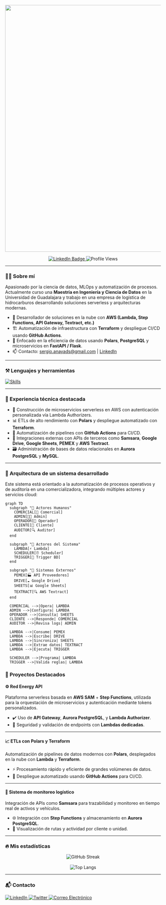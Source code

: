<p align="center">
  <img src="https://github.com/user-attachments/assets/fa1f5f9b-c754-4285-a73f-c3e34dd75ed2" width="800" />
</p>

<p align="center">
  <a href="https://www.linkedin.com/in/sergio-anaya-sanchez/">
    <img src="https://img.shields.io/badge/LinkedIn-0077B5?style=for-the-badge&logo=linkedin&logoColor=white" alt="LinkedIn Badge"/>
  </a>
  <img src="https://komarev.com/ghpvc/?username=Sechi42&color=blueviolet&style=flat-square" alt="Profile Views"/>
</p>


---

### 👨‍💻 Sobre mí

Apasionado por la ciencia de datos, MLOps y automatización de procesos.  
Actualmente curso una **Maestría en Ingeniería y Ciencia de Datos** en la Universidad de Guadalajara y trabajo en una empresa de logística de hidrocarburos desarrollando soluciones serverless y arquitecturas modernas.

- 🚀 Desarrollador de soluciones en la nube con **AWS (Lambda, Step Functions, API Gateway, Textract, etc.)**
- 🏗️ Automatización de infraestructura con **Terraform** y despliegue CI/CD usando **GitHub Actions**.
- 🧠 Enfocado en la eficiencia de datos usando **Polars**, **PostgreSQL** y microservicios en **FastAPI / Flask**.
- 📫 Contacto: [sergio.anayads@gmail.com](mailto:sergio.anayads@gmail.com) | [LinkedIn](https://www.linkedin.com/in/sergio-anaya-sanchez/)

---

### ⚒️ Lenguajes y herramientas

<a href="https://skillicons.dev">
  <img src="https://skillicons.dev/icons?i=py,postgresql,tensorflow,pytorch,sklearn,aws,terraform,docker,fastapi,flask,git,githubactions,polars" alt="Skills" />
</a>

---

### 🧠 Experiencia técnica destacada

- 🧱 Construcción de microservicios serverless en AWS con autenticación personalizada vía Lambda Authorizers.
- 📊 ETLs de alto rendimiento con **Polars** y despliegue automatizado con **Terraform**.
- 🔄 Automatización de pipelines con **GitHub Actions** para CI/CD.
- 🔌 Integraciones externas con APIs de terceros como **Samsara**, **Google Drive**, **Google Sheets**, **PEMEX** y **AWS Textract**.
- 🗃️ Administración de bases de datos relacionales en **Aurora PostgreSQL** y **MySQL**.

---

### 🧩 Arquitectura de un sistema desarrollado

Este sistema está orientado a la automatización de procesos operativos y de auditoría en una comercializadora, integrando múltiples actores y servicios cloud:

```mermaid
graph TD
  subgraph "👥 Actores Humanos"
    COMERCIAL[👤 Comercial]
    ADMIN[👨‍💼 Admin]
    OPERADOR[🚚 Operador]
    CLIENTE[🏢 Cliente]
    AUDITOR[🔍 Auditor]
  end

  subgraph "🤖 Actores del Sistema"
    LAMBDA[⚡ Lambda]
    SCHEDULER[⏰ Scheduler]
    TRIGGER[🔔 Trigger BD]
  end

  subgraph "🔌 Sistemas Externos"
    PEMEX[🏭 API Proveedores]
    DRIVE[☁️ Google Drive]
    SHEETS[📊 Google Sheets]
    TEXTRACT[🔍 AWS Textract]
  end

  COMERCIAL -->|Opera| LAMBDA
  ADMIN -->|Configura| LAMBDA
  OPERADOR -->|Consulta| SHEETS
  CLIENTE -->|Responde| COMERCIAL
  AUDITOR -->|Revisa logs| ADMIN

  LAMBDA -->|Consume| PEMEX
  LAMBDA -->|Escribe| DRIVE
  LAMBDA -->|Sincroniza| SHEETS
  LAMBDA -->|Extrae datos| TEXTRACT
  LAMBDA -->|Ejecuta| TRIGGER

  SCHEDULER -->|Programa| LAMBDA
  TRIGGER -->|Valida reglas| LAMBDA
```
### 🚀 Proyectos Destacados

#### ⚙️ Red Energy API  
Plataforma serverless basada en **AWS SAM** + **Step Functions**, utilizada para la orquestación de microservicios y autenticación mediante tokens personalizados.

- ✔️ Uso de **API Gateway**, **Aurora PostgreSQL**, y **Lambda Authorizer**.  
- 🔐 Seguridad y validación de endpoints con **Lambdas dedicadas**.

---

#### 📈 ETLs con Polars y Terraform  
Automatización de pipelines de datos modernos con **Polars**, desplegados en la nube con **Lambda** y **Terraform**.

- ⚡ Procesamiento rápido y eficiente de grandes volúmenes de datos.  
- 🔄 Despliegue automatizado usando **GitHub Actions** para CI/CD.

---

#### 🚛 Sistema de monitoreo logístico  
Integración de APIs como **Samsara** para trazabilidad y monitoreo en tiempo real de activos y vehículos.

- 🌐 Integración con **Step Functions** y almacenamiento en **Aurora PostgreSQL**.  
- 📡 Visualización de rutas y actividad por cliente o unidad.
---

### 🔥 Mis estadísticas

<div align="center" id="stats">
  <img src="http://github-readme-streak-stats.herokuapp.com?user=Sechi42&theme=dark&background=000000" alt="GitHub Streak"/>
  <br><br>
  <img src="https://github-readme-stats.vercel.app/api/top-langs/?username=Sechi42&layout=compact&theme=vision-friendly-dark" alt="Top Langs"/>
</div>

---

### 📬 Contacto

<div align="left" id="contact">
  <a href="https://www.linkedin.com/in/sergio-anaya-sanchez/">
    <img src="https://img.shields.io/badge/LinkedIn-0A66C2?style=for-the-badge&logo=linkedin&logoColor=white" alt="LinkedIn"/>
  </a>
  <a href="https://x.com/ParaTuVitalidad">
    <img src="https://img.shields.io/badge/Twitter-1DA1F2?style=for-the-badge&logo=twitter&logoColor=white" alt="Twitter"/>
  </a>
  <a href="mailto:sergio.anayads@gmail.com">
    <img src="https://img.shields.io/badge/Gmail-D14836?style=for-the-badge&logo=gmail&logoColor=white" alt="Correo Electrónico"/>
  </a>
</div>
